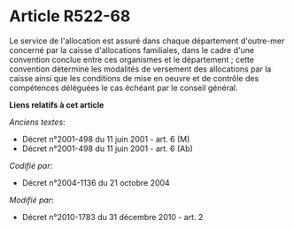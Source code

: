# Article R522-68

Le service de l'allocation est assuré dans chaque département d'outre-mer concerné par la caisse d'allocations familiales,
dans le cadre d'une convention conclue entre ces organismes et le département ; cette convention détermine les modalités de
versement des allocations par la caisse ainsi que les conditions de mise en oeuvre et de contrôle des compétences déléguées
le cas échéant par le conseil général.

**Liens relatifs à cet article**

_Anciens textes_:

  - Décret n°2001-498 du 11 juin 2001 - art. 6 (M)
  - Décret n°2001-498 du 11 juin 2001 - art. 6 (Ab)

_Codifié par_:

  - Décret n°2004-1136 du 21 octobre 2004

_Modifié par_:

  - Décret n°2010-1783 du 31 décembre 2010 - art. 2
